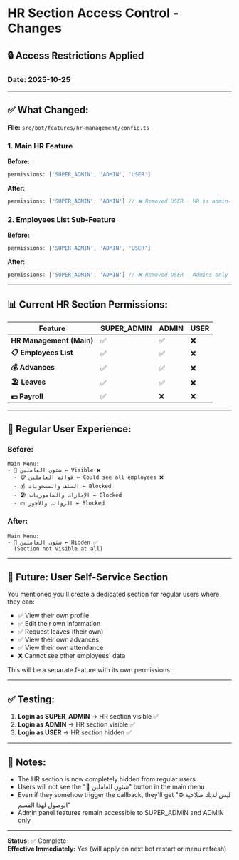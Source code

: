 # HR Section Access Control - Changes

## 🔒 **Access Restrictions Applied**

### **Date:** 2025-10-25

---

## ✅ **What Changed:**

**File:** `src/bot/features/hr-management/config.ts`

### **1. Main HR Feature**
**Before:**
```typescript
permissions: ['SUPER_ADMIN', 'ADMIN', 'USER']
```

**After:**
```typescript
permissions: ['SUPER_ADMIN', 'ADMIN'] // ❌ Removed USER - HR is admin-only
```

### **2. Employees List Sub-Feature**
**Before:**
```typescript
permissions: ['SUPER_ADMIN', 'ADMIN', 'USER']
```

**After:**
```typescript
permissions: ['SUPER_ADMIN', 'ADMIN'] // ❌ Removed USER - Admins only
```

---

## 📊 **Current HR Section Permissions:**

| Feature | SUPER_ADMIN | ADMIN | USER |
|---------|-------------|-------|------|
| **HR Management (Main)** | ✅ | ✅ | ❌ |
| **📋 Employees List** | ✅ | ✅ | ❌ |
| **💰 Advances** | ✅ | ✅ | ❌ |
| **🏖️ Leaves** | ✅ | ✅ | ❌ |
| **💵 Payroll** | ✅ | ❌ | ❌ |

---

## 👤 **Regular User Experience:**

### **Before:**
```
Main Menu:
- 👥 شئون العاملين ← Visible ❌
  - 📋 قوائم العاملين ← Could see all employees ❌
  - 💰 السلف والمسحوبات ← Blocked
  - 🏖️ الإجازات والماموريات ← Blocked
  - 💵 الرواتب والأجور ← Blocked
```

### **After:**
```
Main Menu:
- 👥 شئون العاملين ← Hidden ✅
  (Section not visible at all)
```

---

## 🎯 **Future: User Self-Service Section**

You mentioned you'll create a dedicated section for regular users where they can:
- ✅ View their own profile
- ✅ Edit their own information
- ✅ Request leaves (their own)
- ✅ View their own advances
- ✅ View their own attendance
- ❌ Cannot see other employees' data

This will be a separate feature with its own permissions.

---

## ✅ **Testing:**

1. **Login as SUPER_ADMIN** → HR section visible ✅
2. **Login as ADMIN** → HR section visible ✅
3. **Login as USER** → HR section hidden ✅

---

## 📝 **Notes:**

- The HR section is now completely hidden from regular users
- Users will not see the "👥 شئون العاملين" button in the main menu
- Even if they somehow trigger the callback, they'll get "⛔ ليس لديك صلاحية الوصول لهذا القسم"
- Admin panel features remain accessible to SUPER_ADMIN and ADMIN only

---

**Status:** ✅ Complete  
**Effective Immediately:** Yes (will apply on next bot restart or menu refresh)
